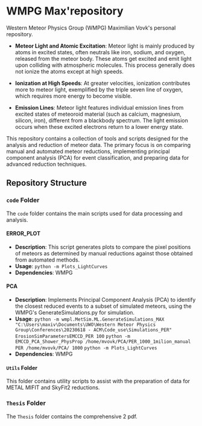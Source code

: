 # WMPG Max'repository
Western Meteor Physics Group (WMPG) Maximilian Vovk's personal repository.

- **Meteor Light and Atomic Excitation**: Meteor light is mainly produced by atoms in excited states, often neutrals like iron, sodium, and oxygen, released from the meteor body. These atoms get excited and emit light upon colliding with atmospheric molecules. This process generally does not ionize the atoms except at high speeds.

- **Ionization at High Speeds**: At greater velocities, ionization contributes more to meteor light, exemplified by the triple seven line of oxygen, which requires more energy to become visible.

- **Emission Lines**: Meteor light features individual emission lines from excited states of meteoroid material (such as calcium, magnesium, silicon, iron), different from a blackbody spectrum. The light emission occurs when these excited electrons return to a lower energy state.

This repository contains a collection of tools and scripts designed for the analysis and reduction of meteor data. The primary focus is on comparing manual and automated meteor reductions, implementing principal component analysis (PCA) for event classification, and preparing data for advanced reduction techniques.

## Repository Structure

### `code` Folder
The `code` folder contains the main scripts used for data processing and analysis.

#### ERROR_PLOT
- **Description**: This script generates plots to compare the pixel positions of meteors as determined by manual reductions against those obtained from automated methods.
- **Usage**: `python -m Plots_LightCurves`
- **Dependencies**: WMPG

#### PCA
- **Description**: Implements Principal Component Analysis (PCA) to identify the closest reduced events to a subset of simulated meteors, using the WMPG's GenerateSimulations.py for simulation.
- **Usage**: `python -m wmpl.MetSim.ML.GenerateSimulations_MAX "C:\Users\maxiv\Documents\UWO\Western Meteor Physics Group\Conferences\20230618 - ACM\Code_use\Simulations_PER" ErosionSimParametersEMCCD_PER 100` `python -m EMCCD_PCA_Shower_PhysProp /home/mvovk/PCA/PER_1000_1milion_manual PER /home/mvovk/PCA/ 1000` `python -m Plots_LightCurves`
- **Dependencies**: WMPG

#### `Utils` Folder
This folder contains utility scripts to assist with the preparation of data for METAL MIFIT and SkyFit2 reductions.

### `Thesis` Folder
The `Thesis` folder contains the comprehensive 2 pdf.
